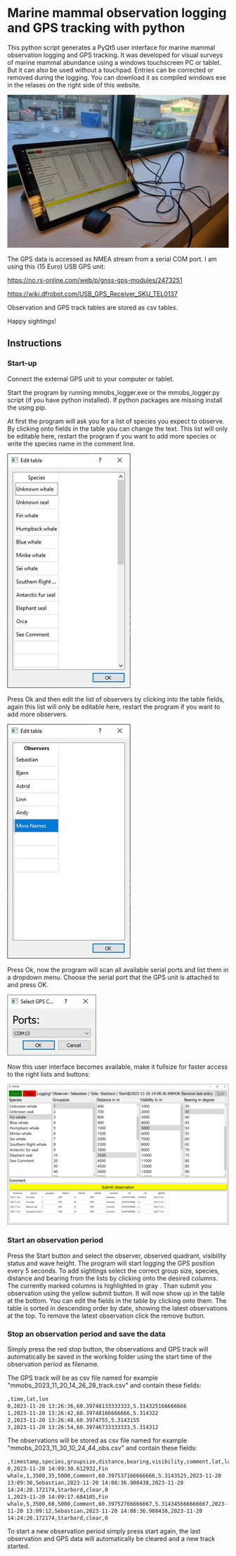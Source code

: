 # Marine mammal observation logging and GPS tracking with python

This python script generates a PyQt5 user interface for marine mammal observation logging and GPS tracking. It was developed for visual surveys of marine mammal abundance using a windows touchscreen PC or tablet. But it can also be used without a touchpad. Entries can be corrected or removed during the logging. You can download it as compiled windows exe in the relases on the right side of this website.  

![](setup.png)

The GPS data is accessed as NMEA stream from a serial COM port. I am using this (15 Euro) USB GPS unit:

https://no.rs-online.com/web/p/gnss-gps-modules/2473251

https://wiki.dfrobot.com/USB_GPS_Receiver_SKU_TEL0137

Observation and GPS track tables are stored as csv tables. 

Happy sightings!

## Instructions

### Start-up

Connect the external GPS unit to your computer or tablet.

Start the program by running mmobs_logger.exe or the mmobs_logger.py script (if you have python installed). If python packages are missing install the using pip. 

At first the program will ask you for a list of species you expect to observe. By clicking onto fields in the table you can change the text. This list will only be editable here, restart the program if you want to add more species or write the species name in the comment line. 

![](1.JPG)

Press Ok and then edit the list of observers by clicking into the table fields, again this list will only be editable here, restart the program if you want to add more observers. 

![](2.JPG)

Press Ok, now the program will scan all available serial ports and list them in a dropdown menu. Choose the serial port that the GPS unit is attached to and press OK.

![](3.JPG)

Now this user interface becomes available, make it fullsize for faster access to the right lists and buttons:

![](mmgui1.JPG)

### Start an observation period

Press the Start button and select the observer, observed quadrant, visibility status and wave height. The program will start logging the GPS position every 5 seconds. To add sightings select the correct group size, species, distance and bearing from the lists by clicking onto the desired columns. The currently marked columns is highlighted in gray . Than submit you observation using the yellow submit button. It will now show up in the table at the bottom. You can edit the fields in the table by clicking onto them. The table is sorted in descending order by date, showing the latest observations at the top. To remove the latest observation click the remove button. 

### Stop an observation period and save the data

Simply press the red stop button, the observations and GPS track will automatically be saved in the working folder using the start time of the observation period as filename. 

The GPS track will be as csv file named for example "mmobs_2023_11_20_14_26_28_track.csv" and contain these fields:

```
,time,lat,lon
0,2023-11-20 13:26:36,60.39748133333333,5.314325166666666
1,2023-11-20 13:26:42,60.39748166666666,5.314322
2,2023-11-20 13:26:48,60.3974755,5.3143155
3,2023-11-20 13:26:54,60.39746733333333,5.314312

```

The observations will be stored as csv file named for example "mmobs_2023_11_30_10_24_44_obs.csv" and contain these fields:

```
,timestamp,species,groupsize,distance,bearing,visibility,comment,lat,lon,gpstime,observer,observation_period_starttime,observation_period_stoptime,forward_quarter_side,vis_status,waveheight
0,2023-11-20 14:09:30.612932,Fin whale,1,3500,35,5000,Comment,60.397537166666666,5.3143525,2023-11-20 13:09:30,Sebastian,2023-11-20 14:08:36.908438,2023-11-20 14:24:20.172174,Starbord,clear,0
1,2023-11-20 14:09:17.684105,Fin whale,5,3500,60,5000,Comment,60.39752766666667,5.314345666666667,2023-11-20 13:09:12,Sebastian,2023-11-20 14:08:36.908438,2023-11-20 14:24:20.172174,Starbord,clear,0

```

To start a new observation period simply press start again, the last observation and GPS data will automatically be cleared and a new track started. 
